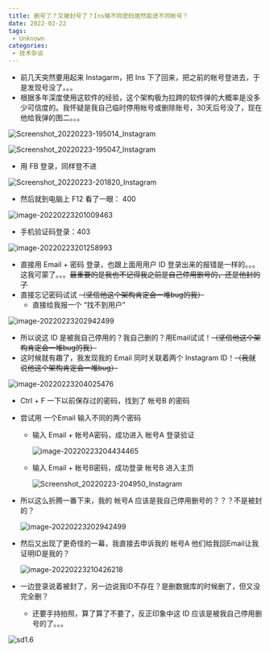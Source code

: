 ```yaml
---
title: 删号了？又被封号了？Ins输不同密码居然能进不同帐号？
date: 2022-02-22
tags:
 - Unknown
categories:
 - 技术杂谈
---
```



- 前几天突然要用起来 Instagarm，把 Ins 下了回来，把之前的帐号登进去，于是发现号没了。。。
- 根据多年深度使用这软件的经验，这个架构极为拉跨的软件弹的大概率是没多少可信度的。我怀疑是我自己临时停用帐号或删除账号，30天后号没了，现在他给我弹的图二。。。

![Screenshot_20220223-195014_Instagram](./jszt02.assets/Screenshot_20220223-195014_Instagram-16456227238613.png)

![Screenshot_20220223-195047_Instagram](D:/perry/Downloads/Screenshot_20220223-195047_Instagram.png)


- 用 FB 登录，同样登不进

![Screenshot_20220223-201820_Instagram](./jszt02.assets/Screenshot_20220223-201820_Instagram.png)


- 然后就到电脑上 F12 看了一眼： 400

![image-20220223201009463](./jszt02.assets/image-20220223201009463.png)

- 手机验证码登录：403

![image-20220223201258993](./jszt02.assets/image-20220223201258993.png)

- 直接用 Email + 密码 登录，也跟上面用用户 ID 登录出来的报错是一样的。。。这我可蒙了。。。~~最重要的是我也不记得我之前是自己停用删号的，还是他封的了~~
- 直接忘记密码试试 ~~（坚信他这个架构肯定会一堆bug的我）~~
  - 直接给我报一个 “找不到用户”

![image-20220223202942499](./jszt02.assets/image-20220223202942499.png)

- 所以说这 ID 是被我自己停用的？我自己删的？用Email试试！~~（坚信他这个架构肯定会一堆bug的我）~~
- 这时候就有趣了，我发现我的 Email 同时关联着两个 Instagram ID！~~（我就说他这个架构肯定会一堆bug）~~

![image-20220223204025476](./jszt02.assets/image-20220223204025476.png)

- Ctrl + F 一下以前保存过的密码，找到了 帐号B 的密码

- 尝试用 一个Email 输入不同的两个密码

  - 输入 Email + 帐号A密码，成功进入 帐号A 登录验证

    ![image-20220223204434465](./jszt02.assets/image-20220223204434465.png)

  - 输入 Email + 帐号B密码，成功登录 帐号B 进入主页

    ![Screenshot_20220223-204950_Instagram](./jszt02.assets/Screenshot_20220223-204950_Instagram.png)

- 所以这么折腾一番下来，我的 帐号A 应该是我自己停用删号的？？？不是被封的？

  ![image-20220223202942499](./jszt02.assets/image-20220223202942499.png)
  
- 然后又出现了更奇怪的一幕，我直接去申诉我的 帐号A 他们给我回Email让我证明ID是我的？

  ![image-20220223210426218](./jszt02.assets/image-20220223210426218.png)

- 一边登录说着被封了，另一边说我ID不存在？是删数据库的时候删了，但又没完全删？

  - 还要手持拍照，算了算了不要了，反正印象中这 ID 应该是被我自己停用删号的了。。。

![sd1.6](./images/sd1.6.png)